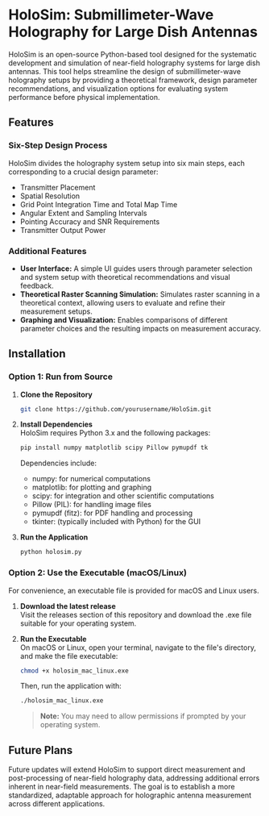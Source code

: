 # HoloSim: Submillimeter-Wave Holography for Large Dish Antennas

HoloSim is an open-source Python-based tool designed for the systematic development and simulation of near-field holography systems for large dish antennas. This tool helps streamline the design of submillimeter-wave holography setups by providing a theoretical framework, design parameter recommendations, and visualization options for evaluating system performance before physical implementation.

## Features

### Six-Step Design Process
HoloSim divides the holography system setup into six main steps, each corresponding to a crucial design parameter:
- Transmitter Placement
- Spatial Resolution
- Grid Point Integration Time and Total Map Time
- Angular Extent and Sampling Intervals
- Pointing Accuracy and SNR Requirements
- Transmitter Output Power

### Additional Features
- **User Interface:** A simple UI guides users through parameter selection and system setup with theoretical recommendations and visual feedback.
- **Theoretical Raster Scanning Simulation:** Simulates raster scanning in a theoretical context, allowing users to evaluate and refine their measurement setups.
- **Graphing and Visualization:** Enables comparisons of different parameter choices and the resulting impacts on measurement accuracy.

## Installation

### Option 1: Run from Source

1. **Clone the Repository**
   ```bash
   git clone https://github.com/yourusername/HoloSim.git
   ```

2. **Install Dependencies**  
   HoloSim requires Python 3.x and the following packages:
   ```bash
   pip install numpy matplotlib scipy Pillow pymupdf tk
   ```
   Dependencies include:
   - numpy: for numerical computations
   - matplotlib: for plotting and graphing
   - scipy: for integration and other scientific computations
   - Pillow (PIL): for handling image files
   - pymupdf (fitz): for PDF handling and processing
   - tkinter: (typically included with Python) for the GUI

3. **Run the Application**
   ```bash
   python holosim.py
   ```

### Option 2: Use the Executable (macOS/Linux)

For convenience, an executable file is provided for macOS and Linux users.

1. **Download the latest release**  
   Visit the releases section of this repository and download the .exe file suitable for your operating system.

2. **Run the Executable**  
   On macOS or Linux, open your terminal, navigate to the file's directory, and make the file executable:
   ```bash
   chmod +x holosim_mac_linux.exe
   ```
   
   Then, run the application with:
   ```bash
   ./holosim_mac_linux.exe
   ```

   > **Note:** You may need to allow permissions if prompted by your operating system.

## Future Plans

Future updates will extend HoloSim to support direct measurement and post-processing of near-field holography data, addressing additional errors inherent in near-field measurements. The goal is to establish a more standardized, adaptable approach for holographic antenna measurement across different applications.
